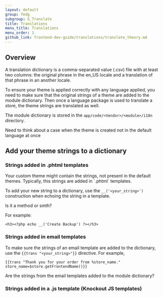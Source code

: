 ```yaml
---
layout: default  
group: fedg
subgroup: G_Translate
title: Translations
menu_title: Translations
menu_order: 1
github_link: frontend-dev-guide/translations/translate_theory.md
---
```


## Overview ##

A translation dictionary is a comma-separated value (.csv) file with at least two columns: the original phrase in the en_US locale and a translation of that phrase in an another locale. 

To ensure your theme is applied correctly with any language applied, you need to make sure that the original strings of a theme are added to the module dictionary. Then once a language package is used to translate a store, the theme strings are translated as well.

The module dictionary is stored in the `app/code/<Vendor>/<module>/i18n` directory.

<p class="q">Need to think about a case when the theme is created not in the default language at once</p>

<h2>Add your theme strings to a dictionary</h2>

<h3>Strings added in .phtml templates</h3>
Your custom theme might contain the strings, not present in the default themes. 
Typically, this strings are added in `.phtml` templates.

To add your new string to a dictionary, use the `__('<your_string>')` construction when echoing the string in a template.

<p class="q">Is it a method or smth?</p>

For example:

	<h3><?php echo __('Create Backup') ?></h3>

<h3>Strings added in email templates</h3>

To make sure the strings of an email template are added to the dictionary, use the `{{trans "<your_string>"}}` directive. 
For example, 

	{{trans "Thank you for your order from %store_name." store_name=$store.getFrontendName()}}

<p class="q">Are the strings from the email templates added to the module dictionary?</p>

<h3>Strings added in a .js template (Knockout JS templates) </h3>